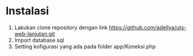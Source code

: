 # Instalasi
1. Lakukan clone repository dengan link https://github.com/adellya/uts-web-lanjutan.git
2. Import database.sql
3. Setting kofigurasi yang ada pada folder app/Koneksi.php
